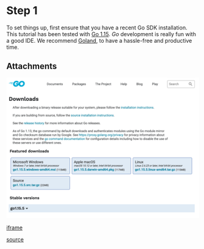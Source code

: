 # Step 1

To set things up, first ensure that you have a recent Go SDK installation. This tutorial has been tested
with [Go 1.15](https://golang.org/dl/). *Go* development is really fun with a good IDE. We recommend
[Goland](https://www.jetbrains.com/go/), to have a hassle-free and productive time.

## Attachments

![Download Go](how-to-click.png)

[iframe](/c01s01s01)

[source](component.go)